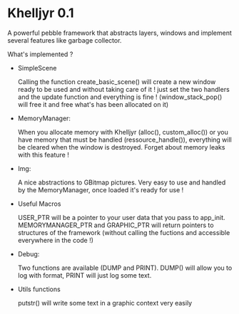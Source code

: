 Khelljyr 0.1
========

A powerful pebble framework that abstracts layers, windows and implement several features like garbage collector.

What's implemented ?

- SimpleScene

  Calling the function create_basic_scene() will create a new window ready to be used and without taking care of it !
  just set the two handlers and the update function and everything is fine ! (window_stack_pop() will free it and free what's has been allocated on it)

- MemoryManager:
  
  When you allocate memory with Khelljyr (alloc(), custom_alloc()) or you have memory that must be handled (ressource_handle()),
  everything will be cleared when the window is destroyed. Forget about memory leaks with this feature !

- Img:

  A nice abstractions to GBitmap pictures. Very easy to use and handled by the MemoryManager, once loaded it's ready for use !

- Useful Macros

  USER_PTR will be a pointer to your user data that you pass to app_init.
  MEMORYMANAGER_PTR and GRAPHIC_PTR will return pointers to structures of the framework (without calling the fuctions and accessible everywhere in the code !)

- Debug:

  Two functions are available (DUMP and PRINT). DUMP() will allow you to log with format, PRINT will just log some text.

- Utils functions

  putstr() will write some text in a graphic context very easily